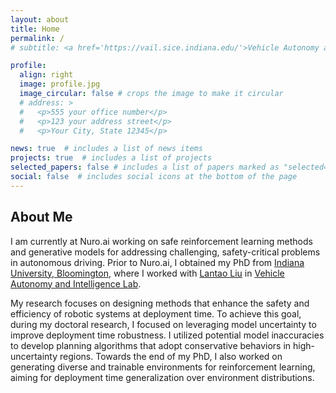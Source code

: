 ```yaml
---
layout: about
title: Home 
permalink: /
# subtitle: <a href='https://vail.sice.indiana.edu/'>Vehicle Autonomy and Intelligence Lab at Indiana University, Bloomington</a>.

profile:
  align: right 
  image: profile.jpg
  image_circular: false # crops the image to make it circular
  # address: >
  #   <p>555 your office number</p>
  #   <p>123 your address street</p>
  #   <p>Your City, State 12345</p>

news: true  # includes a list of news items
projects: true  # includes a list of projects
selected_papers: false # includes a list of papers marked as "selected={true}"
social: false  # includes social icons at the bottom of the page
---
```


## About Me

I am currently at Nuro.ai working on safe reinforcement learning methods and generative models for addressing
challenging, safety-critical problems in autonomous driving.
Prior to Nuro.ai, I obtained my PhD from [Indiana University, Bloomington](https://bloomington.iu.edu/index.html), where I worked with
[Lantao Liu](https://luddy.indiana.edu/contact/profile/index.html?Lantao_Liu) in [Vehicle Autonomy and Intelligence
Lab](https://vail.sice.indiana.edu/).

My research focuses on designing methods that enhance the safety and efficiency of robotic systems at deployment time. To achieve this goal, during my doctoral research, I focused on leveraging model uncertainty to improve deployment time robustness. I utilized potential model inaccuracies to develop planning algorithms that adopt conservative behaviors in high-uncertainty regions. Towards the end of my PhD, I also worked on generating diverse and trainable environments for reinforcement learning, aiming for deployment time generalization over environment distributions.